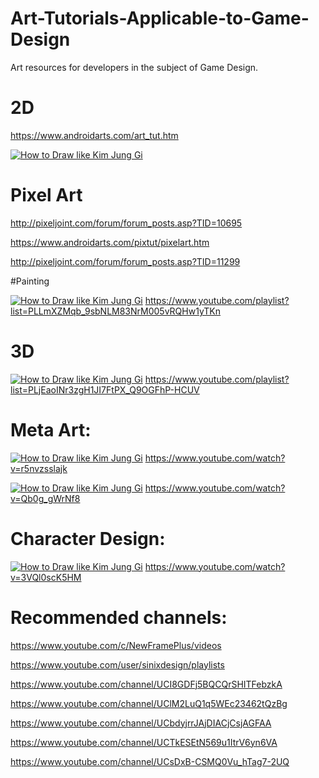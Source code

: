 # Art-Tutorials-Applicable-to-Game-Design
Art resources for developers in the subject of Game Design.

# 2D

https://www.androidarts.com/art_tut.htm

[![How to Draw like Kim Jung Gi](http://img.youtube.com/vi/DmqFbgKWoao/0.jpg)](https://www.youtube.com/watch?v=DmqFbgKWoao "How to Draw like Kim Jung Gi")

# Pixel Art

http://pixeljoint.com/forum/forum_posts.asp?TID=10695

https://www.androidarts.com/pixtut/pixelart.htm

http://pixeljoint.com/forum/forum_posts.asp?TID=11299

#Painting

[![How to Draw like Kim Jung Gi](http://img.youtube.com/vi/DmqFbgKWoao/0.jpg)](https://www.youtube.com/watch?v=DmqFbgKWoao "How to Draw like Kim Jung Gi")
https://www.youtube.com/playlist?list=PLLmXZMqb_9sbNLM83NrM005vRQHw1yTKn

# 3D

[![How to Draw like Kim Jung Gi](http://img.youtube.com/vi/DmqFbgKWoao/0.jpg)](https://www.youtube.com/watch?v=DmqFbgKWoao "How to Draw like Kim Jung Gi")
https://www.youtube.com/playlist?list=PLjEaoINr3zgH1JI7FtPX_Q9OGFhP-HCUV

# Meta Art:

[![How to Draw like Kim Jung Gi](http://img.youtube.com/vi/DmqFbgKWoao/0.jpg)](https://www.youtube.com/watch?v=DmqFbgKWoao "How to Draw like Kim Jung Gi")
https://www.youtube.com/watch?v=r5nvzsslajk

[![How to Draw like Kim Jung Gi](http://img.youtube.com/vi/DmqFbgKWoao/0.jpg)](https://www.youtube.com/watch?v=DmqFbgKWoao "How to Draw like Kim Jung Gi")
https://www.youtube.com/watch?v=Qb0g_gWrNf8

# Character Design:

[![How to Draw like Kim Jung Gi](http://img.youtube.com/vi/DmqFbgKWoao/0.jpg)](https://www.youtube.com/watch?v=DmqFbgKWoao "How to Draw like Kim Jung Gi")
https://www.youtube.com/watch?v=3VQl0scK5HM

# Recommended channels:

https://www.youtube.com/c/NewFramePlus/videos

https://www.youtube.com/user/sinixdesign/playlists

https://www.youtube.com/channel/UCI8GDFj5BQCQrSHITFebzkA

https://www.youtube.com/channel/UClM2LuQ1q5WEc23462tQzBg

https://www.youtube.com/channel/UCbdyjrrJAjDIACjCsjAGFAA

https://www.youtube.com/channel/UCTkESEtN569u1ItrV6yn6VA

https://www.youtube.com/channel/UCsDxB-CSMQ0Vu_hTag7-2UQ
